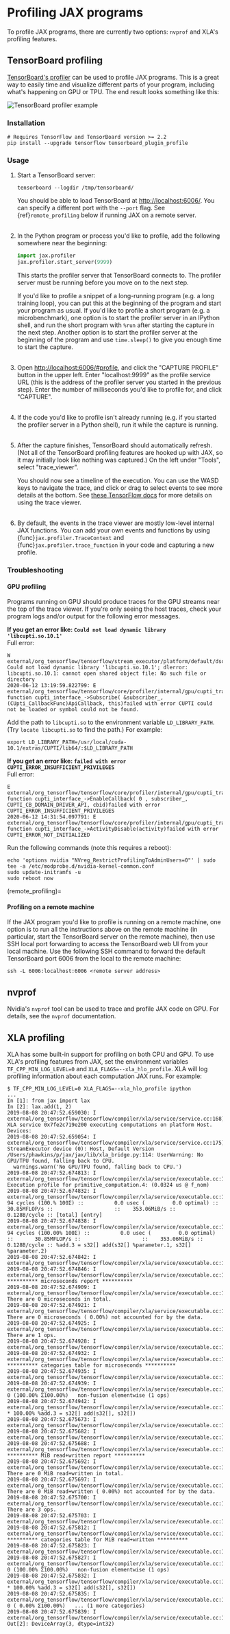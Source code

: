 # Profiling JAX programs

To profile JAX programs, there are currently two options: `nvprof` and XLA's
profiling features.

## TensorBoard profiling

[TensorBoard's
profiler](https://www.tensorflow.org/tensorboard/tensorboard_profiling_keras>)
can be used to profile JAX programs. This is a great way to easily time and
visualize different parts of your program, including what's happening on GPU or
TPU. The end result looks something like this:

![TensorBoard profiler example](_static/tensorboard_profiler.png)

### Installation

```shell
# Requires TensorFlow and TensorBoard version >= 2.2
pip install --upgrade tensorflow tensorboard_plugin_profile
```

### Usage

1. Start a TensorBoard server:

    ```shell
    tensorboard --logdir /tmp/tensorboard/
    ```

    You should be able to load TensorBoard at <http://localhost:6006/>. You can
    specify a different port with the `--port` flag. See {ref}`remote_profiling`
    below if running JAX on a remote server.<br /><br />

1. In the Python program or process you'd like to profile, add the following
   somewhere near the beginning:

   ```python
   import jax.profiler
   jax.profiler.start_server(9999)
   ```

    This starts the profiler server that TensorBoard connects to. The profiler
    server must be running before you move on to the next step.

    If you'd like to profile a snippet of a long-running program (e.g. a long
    training loop), you can put this at the beginning of the program and start
    your program as usual. If you'd like to profile a short program (e.g. a
    microbenchmark), one option is to start the profiler server in an IPython
    shell, and run the short program with `%run` after starting the capture in
    the next step. Another option is to start the profiler server at the
    beginning of the program and use `time.sleep()` to give you enough time to
    start the capture.<br /><br />

1. Open <http://localhost:6006/#profile>, and click the "CAPTURE PROFILE" button
   in the upper left. Enter "localhost:9999" as the profile service URL (this is
   the address of the profiler server you started in the previous step). Enter
   the number of milliseconds you'd like to profile for, and click "CAPTURE".<br
   /><br />

1. If the code you'd like to profile isn't already running (e.g. if you started
   the profiler server in a Python shell), run it while the capture is
   running.<br /><br />

1. After the capture finishes, TensorBoard should automatically refresh. (Not
   all of the TensorBoard profiling features are hooked up with JAX, so it may
   initially look like nothing was captured.) On the left under "Tools", select
   "trace_viewer".

   You should now see a timeline of the execution. You can use the WASD keys to
   navigate the trace, and click or drag to select events to see more details at
   the bottom. See [these TensorFlow
   docs](https://www.tensorflow.org/tensorboard/tensorboard_profiling_keras#use_the_tensorflow_profiler_to_profile_model_training_performance)
   for more details on using the trace viewer.<br /><br />

1. By default, the events in the trace viewer are mostly low-level internal JAX
   functions. You can add your own events and functions by using
   {func}`jax.profiler.TraceContext` and {func}`jax.profiler.trace_function` in
   your code and capturing a new profile.

### Troubleshooting

#### GPU profiling

Programs running on GPU should produce traces for the GPU streams near the top
of the trace viewer. If you're only seeing the host traces, check your program
logs and/or output for the following error messages.

**If you get an error like: `Could not load dynamic library 'libcupti.so.10.1'`**<br />
Full error:
```
W external/org_tensorflow/tensorflow/stream_executor/platform/default/dso_loader.cc:55] Could not load dynamic library 'libcupti.so.10.1'; dlerror: libcupti.so.10.1: cannot open shared object file: No such file or directory
2020-06-12 13:19:59.822799: E external/org_tensorflow/tensorflow/core/profiler/internal/gpu/cupti_tracer.cc:1422] function cupti_interface_->Subscribe( &subscriber_, (CUpti_CallbackFunc)ApiCallback, this)failed with error CUPTI could not be loaded or symbol could not be found.
```

Add the path to `libcupti.so` to the environment variable `LD_LIBRARY_PATH`.
(Try `locate libcupti.so` to find the path.) For example:
```shell
export LD_LIBRARY_PATH=/usr/local/cuda-10.1/extras/CUPTI/lib64/:$LD_LIBRARY_PATH
```

**If you get an error like: `failed with error CUPTI_ERROR_INSUFFICIENT_PRIVILEGES`**<br />
Full error:
```shell
E external/org_tensorflow/tensorflow/core/profiler/internal/gpu/cupti_tracer.cc:1445] function cupti_interface_->EnableCallback( 0 , subscriber_, CUPTI_CB_DOMAIN_DRIVER_API, cbid)failed with error CUPTI_ERROR_INSUFFICIENT_PRIVILEGES
2020-06-12 14:31:54.097791: E external/org_tensorflow/tensorflow/core/profiler/internal/gpu/cupti_tracer.cc:1487] function cupti_interface_->ActivityDisable(activity)failed with error CUPTI_ERROR_NOT_INITIALIZED
```

Run the following commands (note this requires a reboot):
```shell
echo 'options nvidia "NVreg_RestrictProfilingToAdminUsers=0"' | sudo tee -a /etc/modprobe.d/nvidia-kernel-common.conf
sudo update-initramfs -u
sudo reboot now
```

(remote_profiling)=
#### Profiling on a remote machine

If the JAX program you'd like to profile is running on a remote machine, one
option is to run all the instructions above on the remote machine (in
particular, start the TensorBoard server on the remote machine), then use SSH
local port forwarding to access the TensorBoard web UI from your local
machine. Use the following SSH command to forward the default TensorBoard port
6006 from the local to the remote machine:

```shell
ssh -L 6006:localhost:6006 <remote server address>
```

## nvprof

Nvidia's `nvprof` tool can be used to trace and profile JAX code on GPU. For
details, see the `nvprof` documentation.

## XLA profiling

XLA has some built-in support for profiling on both CPU and GPU. To use XLA's
profiling features from JAX, set the environment variables
`TF_CPP_MIN_LOG_LEVEL=0` and `XLA_FLAGS=--xla_hlo_profile`. XLA will log
profiling information about each computation JAX runs. For example:

```shell
$ TF_CPP_MIN_LOG_LEVEL=0 XLA_FLAGS=--xla_hlo_profile ipython
...
In [1]: from jax import lax
In [2]: lax.add(1, 2)
2019-08-08 20:47:52.659030: I external/org_tensorflow/tensorflow/compiler/xla/service/service.cc:168] XLA service 0x7fe2c719e200 executing computations on platform Host. Devices:
2019-08-08 20:47:52.659054: I external/org_tensorflow/tensorflow/compiler/xla/service/service.cc:175]   StreamExecutor device (0): Host, Default Version
/Users/phawkins/p/jax/jax/lib/xla_bridge.py:114: UserWarning: No GPU/TPU found, falling back to CPU.
  warnings.warn('No GPU/TPU found, falling back to CPU.')
2019-08-08 20:47:52.674813: I external/org_tensorflow/tensorflow/compiler/xla/service/executable.cc:174] Execution profile for primitive_computation.4: (0.0324 us @ f_nom)
2019-08-08 20:47:52.674832: I external/org_tensorflow/tensorflow/compiler/xla/service/executable.cc:174]              94 cycles (100.% 100Σ) ::          0.0 usec (         0.0 optimal) ::       30.85MFLOP/s ::                    ::    353.06MiB/s ::     0.128B/cycle :: [total] [entry]
2019-08-08 20:47:52.674838: I external/org_tensorflow/tensorflow/compiler/xla/service/executable.cc:174]              94 cycles (100.00% 100Σ) ::          0.0 usec (         0.0 optimal) ::       30.85MFLOP/s ::                    ::    353.06MiB/s ::     0.128B/cycle :: %add.3 = s32[] add(s32[] %parameter.1, s32[] %parameter.2)
2019-08-08 20:47:52.674842: I external/org_tensorflow/tensorflow/compiler/xla/service/executable.cc:174]
2019-08-08 20:47:52.674846: I external/org_tensorflow/tensorflow/compiler/xla/service/executable.cc:174] ********** microseconds report **********
2019-08-08 20:47:52.674909: I external/org_tensorflow/tensorflow/compiler/xla/service/executable.cc:174] There are 0 microseconds in total.
2019-08-08 20:47:52.674921: I external/org_tensorflow/tensorflow/compiler/xla/service/executable.cc:174] There are 0 microseconds ( 0.00%) not accounted for by the data.
2019-08-08 20:47:52.674925: I external/org_tensorflow/tensorflow/compiler/xla/service/executable.cc:174] There are 1 ops.
2019-08-08 20:47:52.674928: I external/org_tensorflow/tensorflow/compiler/xla/service/executable.cc:174]
2019-08-08 20:47:52.674932: I external/org_tensorflow/tensorflow/compiler/xla/service/executable.cc:174] ********** categories table for microseconds **********
2019-08-08 20:47:52.674935: I external/org_tensorflow/tensorflow/compiler/xla/service/executable.cc:174]
2019-08-08 20:47:52.674939: I external/org_tensorflow/tensorflow/compiler/xla/service/executable.cc:174]  0 (100.00% Σ100.00%)   non-fusion elementwise (1 ops)
2019-08-08 20:47:52.674942: I external/org_tensorflow/tensorflow/compiler/xla/service/executable.cc:174]                               * 100.00% %add.3 = s32[] add(s32[], s32[])
2019-08-08 20:47:52.675673: I external/org_tensorflow/tensorflow/compiler/xla/service/executable.cc:174]
2019-08-08 20:47:52.675682: I external/org_tensorflow/tensorflow/compiler/xla/service/executable.cc:174]
2019-08-08 20:47:52.675688: I external/org_tensorflow/tensorflow/compiler/xla/service/executable.cc:174] ********** MiB read+written report **********
2019-08-08 20:47:52.675692: I external/org_tensorflow/tensorflow/compiler/xla/service/executable.cc:174] There are 0 MiB read+written in total.
2019-08-08 20:47:52.675697: I external/org_tensorflow/tensorflow/compiler/xla/service/executable.cc:174] There are 0 MiB read+written ( 0.00%) not accounted for by the data.
2019-08-08 20:47:52.675700: I external/org_tensorflow/tensorflow/compiler/xla/service/executable.cc:174] There are 3 ops.
2019-08-08 20:47:52.675703: I external/org_tensorflow/tensorflow/compiler/xla/service/executable.cc:174]
2019-08-08 20:47:52.675812: I external/org_tensorflow/tensorflow/compiler/xla/service/executable.cc:174] ********** categories table for MiB read+written **********
2019-08-08 20:47:52.675823: I external/org_tensorflow/tensorflow/compiler/xla/service/executable.cc:174]
2019-08-08 20:47:52.675827: I external/org_tensorflow/tensorflow/compiler/xla/service/executable.cc:174]  0 (100.00% Σ100.00%)   non-fusion elementwise (1 ops)
2019-08-08 20:47:52.675832: I external/org_tensorflow/tensorflow/compiler/xla/service/executable.cc:174]                               * 100.00% %add.3 = s32[] add(s32[], s32[])
2019-08-08 20:47:52.675835: I external/org_tensorflow/tensorflow/compiler/xla/service/executable.cc:174]  0 ( 0.00% Σ100.00%)   ... (1 more categories)
2019-08-08 20:47:52.675839: I external/org_tensorflow/tensorflow/compiler/xla/service/executable.cc:174]
Out[2]: DeviceArray(3, dtype=int32)
```
